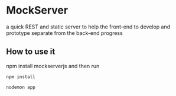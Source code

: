 # MockServer
a quick REST and static server to help the front-end to develop and prototype separate from the back-end progress 

## How to use it
npm install mockserverjs
and then run 
```
npm install

nodemon app

```

